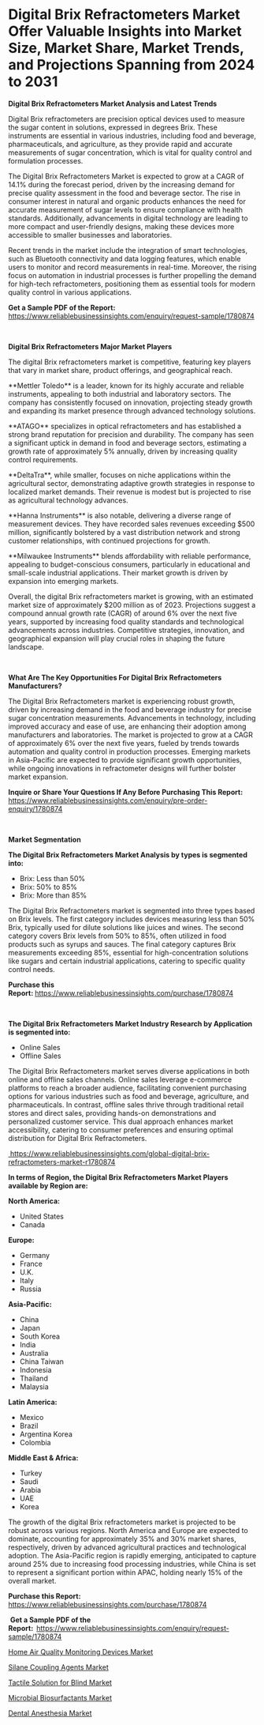 <p><h1>Digital Brix Refractometers Market Offer Valuable Insights into Market Size, Market Share, Market Trends, and Projections Spanning from 2024 to 2031</h1></p><p><strong>Digital Brix Refractometers Market Analysis and Latest Trends</strong></p>
<p><p>Digital Brix refractometers are precision optical devices used to measure the sugar content in solutions, expressed in degrees Brix. These instruments are essential in various industries, including food and beverage, pharmaceuticals, and agriculture, as they provide rapid and accurate measurements of sugar concentration, which is vital for quality control and formulation processes.</p><p>The Digital Brix Refractometers Market is expected to grow at a CAGR of 14.1% during the forecast period, driven by the increasing demand for precise quality assessment in the food and beverage sector. The rise in consumer interest in natural and organic products enhances the need for accurate measurement of sugar levels to ensure compliance with health standards. Additionally, advancements in digital technology are leading to more compact and user-friendly designs, making these devices more accessible to smaller businesses and laboratories.</p><p>Recent trends in the market include the integration of smart technologies, such as Bluetooth connectivity and data logging features, which enable users to monitor and record measurements in real-time. Moreover, the rising focus on automation in industrial processes is further propelling the demand for high-tech refractometers, positioning them as essential tools for modern quality control in various applications.</p></p>
<p><strong>Get a Sample PDF of the Report:&nbsp;</strong> <a href="https://www.reliablebusinessinsights.com/enquiry/request-sample/1780874?utm_campaign=1091&utm_medium=2&utm_source=Github&utm_content=ia&utm_term=20122024&utm_id=digital-brix-refractometers">https://www.reliablebusinessinsights.com/enquiry/request-sample/1780874</a></p>
<p>&nbsp;</p>
<p><strong>Digital Brix Refractometers Major Market Players</strong></p>
<p><p>The digital Brix refractometers market is competitive, featuring key players that vary in market share, product offerings, and geographical reach. </p><p>**Mettler Toledo** is a leader, known for its highly accurate and reliable instruments, appealing to both industrial and laboratory sectors. The company has consistently focused on innovation, projecting steady growth and expanding its market presence through advanced technology solutions.</p><p>**ATAGO** specializes in optical refractometers and has established a strong brand reputation for precision and durability. The company has seen a significant uptick in demand in food and beverage sectors, estimating a growth rate of approximately 5% annually, driven by increasing quality control requirements.</p><p>**DeltaTra**, while smaller, focuses on niche applications within the agricultural sector, demonstrating adaptive growth strategies in response to localized market demands. Their revenue is modest but is projected to rise as agricultural technology advances.</p><p>**Hanna Instruments** is also notable, delivering a diverse range of measurement devices. They have recorded sales revenues exceeding $500 million, significantly bolstered by a vast distribution network and strong customer relationships, with continued projections for growth.</p><p>**Milwaukee Instruments** blends affordability with reliable performance, appealing to budget-conscious consumers, particularly in educational and small-scale industrial applications. Their market growth is driven by expansion into emerging markets.</p><p>Overall, the digital Brix refractometers market is growing, with an estimated market size of approximately $200 million as of 2023. Projections suggest a compound annual growth rate (CAGR) of around 6% over the next five years, supported by increasing food quality standards and technological advancements across industries. Competitive strategies, innovation, and geographical expansion will play crucial roles in shaping the future landscape.</p></p>
<p>&nbsp;</p>
<p><strong>What Are The Key Opportunities For Digital Brix Refractometers Manufacturers?</strong></p>
<p><p>The Digital Brix Refractometers market is experiencing robust growth, driven by increasing demand in the food and beverage industry for precise sugar concentration measurements. Advancements in technology, including improved accuracy and ease of use, are enhancing their adoption among manufacturers and laboratories. The market is projected to grow at a CAGR of approximately 6% over the next five years, fueled by trends towards automation and quality control in production processes. Emerging markets in Asia-Pacific are expected to provide significant growth opportunities, while ongoing innovations in refractometer designs will further bolster market expansion.</p></p>
<p><strong>Inquire or Share Your Questions If Any Before Purchasing This Report:</strong> <a href="https://www.reliablebusinessinsights.com/enquiry/pre-order-enquiry/1780874?utm_campaign=1091&utm_medium=2&utm_source=Github&utm_content=ia&utm_term=20122024&utm_id=digital-brix-refractometers">https://www.reliablebusinessinsights.com/enquiry/pre-order-enquiry/1780874</a></p>
<p>&nbsp;</p>
<p><strong>Market Segmentation</strong></p>
<p><strong>The Digital Brix Refractometers Market Analysis by types is segmented into:</strong></p>
<p><ul><li>Brix: Less than 50%</li><li>Brix: 50% to 85%</li><li>Brix: More than 85%</li></ul></p>
<p><p>The Digital Brix Refractometers market is segmented into three types based on Brix levels. The first category includes devices measuring less than 50% Brix, typically used for dilute solutions like juices and wines. The second category covers Brix levels from 50% to 85%, often utilized in food products such as syrups and sauces. The final category captures Brix measurements exceeding 85%, essential for high-concentration solutions like sugars and certain industrial applications, catering to specific quality control needs.</p></p>
<p><strong>Purchase this Report:&nbsp;</strong><a href="https://www.reliablebusinessinsights.com/purchase/1780874?utm_campaign=1091&utm_medium=2&utm_source=Github&utm_content=ia&utm_term=20122024&utm_id=digital-brix-refractometers">https://www.reliablebusinessinsights.com/purchase/1780874</a></p>
<p>&nbsp;</p>
<p><strong>The Digital Brix Refractometers Market Industry Research by Application is segmented into:</strong></p>
<p><ul><li>Online Sales</li><li>Offline Sales</li></ul></p>
<p><p>The Digital Brix Refractometers market serves diverse applications in both online and offline sales channels. Online sales leverage e-commerce platforms to reach a broader audience, facilitating convenient purchasing options for various industries such as food and beverage, agriculture, and pharmaceuticals. In contrast, offline sales thrive through traditional retail stores and direct sales, providing hands-on demonstrations and personalized customer service. This dual approach enhances market accessibility, catering to consumer preferences and ensuring optimal distribution for Digital Brix Refractometers.</p></p>
<p><a href="https://www.reliablebusinessinsights.com/global-digital-brix-refractometers-market-r1780874?utm_campaign=1091&utm_medium=2&utm_source=Github&utm_content=ia&utm_term=20122024&utm_id=digital-brix-refractometers">&nbsp;https://www.reliablebusinessinsights.com/global-digital-brix-refractometers-market-r1780874</a></p>
<p><strong>In terms of Region, the Digital Brix Refractometers Market Players available by Region are:</strong></p>
<p>
    <p> <strong> North America: </strong>
        <ul>
            <li>United States</li>
            <li>Canada</li>
        </ul>
        </p> 
    <p> <strong> Europe: </strong>
        <ul>
            <li>Germany</li>
            <li>France</li>
            <li>U.K.</li>
            <li>Italy</li>
            <li>Russia</li>
        </ul>
        </p> 
    <p> <strong> Asia-Pacific: </strong>
        <ul>
            <li>China</li>
            <li>Japan</li>
            <li>South Korea</li>
            <li>India</li>
            <li>Australia</li>
            <li>China Taiwan</li>
            <li>Indonesia</li>
            <li>Thailand</li>
            <li>Malaysia</li>
        </ul>
        </p> 
    <p> <strong> Latin America: </strong>
        <ul>
            <li>Mexico</li>
            <li>Brazil</li>
            <li>Argentina Korea</li>
            <li>Colombia</li>
        </ul>
        </p> 
    <p> <strong> Middle East & Africa: </strong>
        <ul>
            <li>Turkey</li>
            <li>Saudi</li>
            <li>Arabia</li>
            <li>UAE</li>
            <li>Korea</li>
        </ul>
    </p>
    </p>
<p><p>The growth of the digital Brix refractometers market is projected to be robust across various regions. North America and Europe are expected to dominate, accounting for approximately 35% and 30% market shares, respectively, driven by advanced agricultural practices and technological adoption. The Asia-Pacific region is rapidly emerging, anticipated to capture around 25% due to increasing food processing industries, while China is set to represent a significant portion within APAC, holding nearly 15% of the overall market.</p></p>
<p><strong>Purchase this Report: </strong><a href="https://www.reliablebusinessinsights.com/purchase/1780874?utm_campaign=1091&utm_medium=2&utm_source=Github&utm_content=ia&utm_term=20122024&utm_id=digital-brix-refractometers">https://www.reliablebusinessinsights.com/purchase/1780874</a></p>
<p>&nbsp;<strong>Get a Sample PDF of the Report:&nbsp;&nbsp;</strong><a href="https://www.reliablebusinessinsights.com/enquiry/request-sample/1780874?utm_campaign=1091&utm_medium=2&utm_source=Github&utm_content=ia&utm_term=20122024&utm_id=digital-brix-refractometers">https://www.reliablebusinessinsights.com/enquiry/request-sample/1780874</a></p>
<p><strong></strong></p>
<p><p><a href="https://github.com/suleimannichelle7/Market-Research-Report-List-1/blob/main/home-air-quality-monitoring-devices-market.md?utm_campaign=1091&utm_medium=2&utm_source=Github&utm_content=ia&utm_term=20122024&utm_id=digital-brix-refractometers">Home Air Quality Monitoring Devices Market</a></p><p><a href="https://www.linkedin.com/pulse/size-estimationof-silane-coupling-agents-market-forecast-ofthe-ubtnf?utm_campaign=1091&utm_medium=2&utm_source=Github&utm_content=ia&utm_term=20122024&utm_id=digital-brix-refractometers">Silane Coupling Agents Market</a></p><p><a href="https://github.com/ryliedeharo6971986/Market-Research-Report-List-1/blob/main/tactile-solution-for-blind-market.md?utm_campaign=1091&utm_medium=2&utm_source=Github&utm_content=ia&utm_term=20122024&utm_id=digital-brix-refractometers">Tactile Solution for Blind Market</a></p><p><a href="https://www.linkedin.com/pulse/microbial-biosurfactants-market-outlook-share-analysis-growth-fzhrf?utm_campaign=1091&utm_medium=2&utm_source=Github&utm_content=ia&utm_term=20122024&utm_id=digital-brix-refractometers">Microbial Biosurfactants Market</a></p><p><a href="https://www.linkedin.com/pulse/dental-anesthesia-market-growth-projections-2024-2031-133-ctw4e?utm_campaign=1091&utm_medium=2&utm_source=Github&utm_content=ia&utm_term=20122024&utm_id=digital-brix-refractometers">Dental Anesthesia Market</a></p></p>